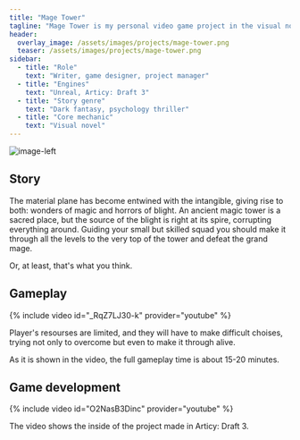 ```yaml
---
title: "Mage Tower"
tagline: "Mage Tower is my personal video game project in the visual novel genre. This one-shot game experience lets players dive deep into a psychological thriller in a dark fantasy setting and go through neat and fully charged adventure making tough morally complicated and meaningful decisions that have a big impact on the ending."
header:
  overlay_image: /assets/images/projects/mage-tower.png
  teaser: /assets/images/projects/mage-tower.png
sidebar:
  - title: "Role"
    text: "Writer, game designer, project manager"
  - title: "Engines"
    text: "Unreal, Articy: Draft 3"
  - title: "Story genre"
    text: "Dark fantasy, psychology thriller"
  - title: "Core mechanic"
    text: "Visual novel"
---
```


![image-left](/assets/images/projects/mage-tower.jpg)

## Story

The material plane has become entwined with the intangible, giving rise to both: wonders of magic and horrors of blight. An ancient magic tower is a sacred place, but the source of the blight is right at its spire, corrupting everything around. Guiding your small but skilled squad you should make it through all the levels to the very top of the tower and defeat the grand mage.

Or, at least, that's what you think.

## Gameplay

{% include video id="_RqZ7LJ30-k" provider="youtube" %}

Player's resourses are limited, and they will have to make difficult choises, trying not only to overcome but even to make it through alive.

As it is shown in the video, the full gameplay time is about 15-20 minutes.

## Game development

{% include video id="O2NasB3Dinc" provider="youtube" %}

The video shows the inside of the project made in Articy: Draft 3.


